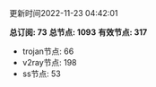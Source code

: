 更新时间2022-11-23 04:42:01

**总订阅: 73**
**总节点: 1093**
**有效节点: 317**
- trojan节点: 66
- v2ray节点: 198
- ss节点: 53
